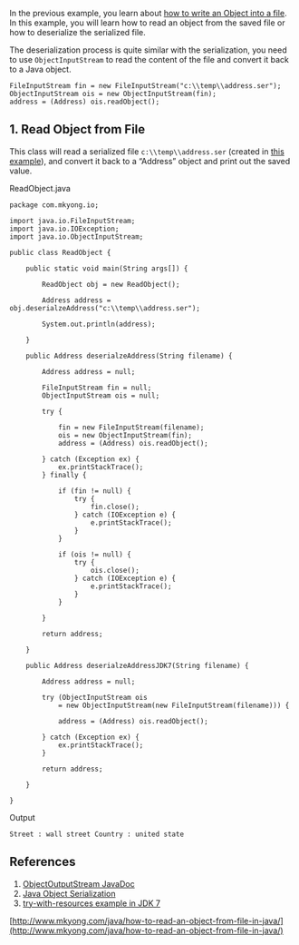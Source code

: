 In the previous example, you learn about [how to write an Object into a file](http://www.mkyong.com/java/how-to-write-an-object-to-file-in-java/). In this example, you will learn how to read an object from the saved file or how to deserialize the serialized file.

The deserialization process is quite similar with the serialization, you need to use `ObjectInputStream` to read the content of the file and convert it back to a Java object.

    FileInputStream fin = new FileInputStream("c:\\temp\\address.ser");
    ObjectInputStream ois = new ObjectInputStream(fin);
    address = (Address) ois.readObject();

## 1\. Read Object from File

This class will read a serialized file `c:\\temp\\address.ser` (created in [this example](http://www.mkyong.com/java/how-to-write-an-object-to-file-in-java/)), and convert it back to a “Address” object and print out the saved value.

ReadObject.java

    package com.mkyong.io;

    import java.io.FileInputStream;
    import java.io.IOException;
    import java.io.ObjectInputStream;

    public class ReadObject {

    	public static void main(String args[]) {

    		ReadObject obj = new ReadObject();

    		Address address = obj.deserialzeAddress("c:\\temp\\address.ser");

    		System.out.println(address);

    	}

    	public Address deserialzeAddress(String filename) {

    		Address address = null;

    		FileInputStream fin = null;
    		ObjectInputStream ois = null;

    		try {

    			fin = new FileInputStream(filename);
    			ois = new ObjectInputStream(fin);
    			address = (Address) ois.readObject();

    		} catch (Exception ex) {
    			ex.printStackTrace();
    		} finally {

    			if (fin != null) {
    				try {
    					fin.close();
    				} catch (IOException e) {
    					e.printStackTrace();
    				}
    			}

    			if (ois != null) {
    				try {
    					ois.close();
    				} catch (IOException e) {
    					e.printStackTrace();
    				}
    			}

    		}

    		return address;

    	}

    	public Address deserialzeAddressJDK7(String filename) {

    		Address address = null;

    		try (ObjectInputStream ois
    			= new ObjectInputStream(new FileInputStream(filename))) {

    			address = (Address) ois.readObject();

    		} catch (Exception ex) {
    			ex.printStackTrace();
    		}

    		return address;

    	}

    }

Output

    Street : wall street Country : united state

## References

1.  [ObjectOutputStream JavaDoc](https://docs.oracle.com/javase/7/docs/api/java/io/ObjectInputStream.html)
2.  [Java Object Serialization](https://docs.oracle.com/javase/8/docs/technotes/guides/serialization/)
3.  [try-with-resources example in JDK 7](https://www.mkyong.com/java/try-with-resources-example-in-jdk-7/)

[http://www.mkyong.com/java/how-to-read-an-object-from-file-in-java/](http://www.mkyong.com/java/how-to-read-an-object-from-file-in-java/)
